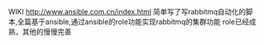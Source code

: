 WIKI
http://www.ansible.com.cn/index.html
简单写了写rabbitmq自动化的脚本,全篇基于ansible,通过ansible的role功能实现rabbitmq的集群功能
role已经成熟，其他的慢慢完善
